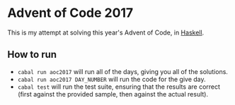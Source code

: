 # Advent of Code 2017

This is my attempt at solving this year's Advent of Code, in [Haskell](https://www.haskell.org/).

## How to run

- `cabal run aoc2017` will run all of the days, giving you all of the solutions.
- `cabal run aoc2017 DAY_NUMBER` will run the code for the give day.
- `cabal test` will run the test suite, ensuring that the results are correct (first against the provided sample, then against the actual result).
